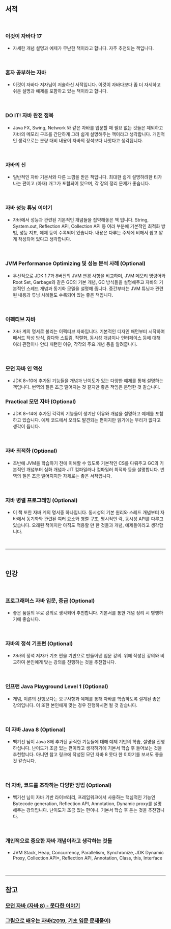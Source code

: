 ## **서적**

<br/>


### **이것이 자바다 17**

- 자세한 개념 설명과 예제가 무난한 책이라고 합니다. 자주 추천되는 책입니다.

<br/>

### **혼자 공부하는 자바**

- 이것이 자바다 저자님이 저술하신 서적입니다. 이것이 자바다보다 좀 더 자세하고 쉬운 설명과 예제를 포함하고 있는 책이라고 합니다.

<br/>

### **DO IT! 자바 완전 정복**

- Java FX, Swing, Network 와 같은 자바를 입문할 때 필요 없는 것들은 제외하고 자바의 메모리 구조를 간단하게 그려 쉽게 설명해주는 책이라고 생각합니다. 개인적인 생각으로는 분량 대비 내용이 자바의 정석보다 나앗다고 생각됩니다. 

<br/>

### **자바의 신**

- 일반적인 자바 기본서와 다른 느낌을 받은 책입니다. 최대한 쉽게 설명하려한 티가 나는 편이고 (아재) 개그가 포함되어 있으며, 각 장의 정리 문제가 좋습니다.

<br/>

### **자바 성능 튜닝 이야기**

- 자바에서 성능과 관련된 기본적인 개념들을 집약해놓은 책 입니다. String, System.out, Reflection API, Collection API 등 여러 부분에 기본적인 최적화 방법, 성능 지표, 예제 등이 수록되어 있습니다. 내용은 다루는 주제에 비해서 쉽고 얕게 작성되어 있다고 생각합니다.

<br/>

### **JVM Performance Optimizing 및 성능 분석 사례 (Optional)**

- 우선적으로 JDK 1.7과 8버전의 JVM 변경 사항을 비교하며, JVM 메모리 명령어와 Root Set, Garbage와 같은 GC의 기본 개념, GC 방식들을 설명해주고 자바의 기본적인 스레드 개념과 동기화 모델을 설명해 줍니다. 중간부터는 JVM 튜닝과 관련된 내용과 튜닝 사례들도 수록되어 있는 좋은 책입니다.

<br/>

### **이펙티브 자바**

- 자바 계의 명서로 불리는 이펙티브 자바입니다. 기본적인 디자인 패턴부터 시작하여 메서드 작성 방식, 람다와 스트림, 직렬화, 동시성 개념이나 인터페이스 등에 대해 여러 관점이나 안티 패턴인 이유, 각각의 주요 개념 등을 알려줍니다.

<br/>

### **모던 자바 인 액션** 

- JDK 8~10에 추가된 기능들을 개념과 난이도가 있는 다양한 예제를 통해 설명하는 책입니다. 번역의 질은 조금 떨어지는 것 같지만 좋은 책임은 분명한 것 같습니다.

### **Practical 모던 자바 (Optional)**

- JDK 8~14에 추가된 각각의 기능들이 생겨난 이유와 개념을 설명하고 예제를 포함하고 있습니다. 예제 코드에서 오타도 발견되는 편이지만 읽기에는 무리가 없다고 생각이 듭니다.

<br/>

### **자바 최적화 (Optional)**

- 초반에 JVM을 학습하기 전에 이해할 수 있도록 기본적인 CS를 다뤄주고 GC의 기본적인 개념부터 심화 개념과 JIT 컴파일러나 컴파일러 최적화 등을 설명합니다. 번역의 질은 조금 떨어지지만 자체로는 좋은 서적입니다.

<br/>

### **자바 병렬 프로그래밍 (Optional)**

- 이 책 또한 자바 계의 명서중 하나입니다. 동시성의 기본 원리와 스레드 개념부터 자바에서 동기화와 관련된 여러 요소와 병렬 구조, 명시적인 락, 동시성 API를 다루고 있습니다. 오래된 책이지만 아직도 적용할 만 한 것들과 개념, 예제들이라고 생각합니다.

<br/>

---

<br/>

## **인강**

<br/>

### **프로그래머스 자바 입문, 중급 (Optional)**

- 좋은 품질의 무료 강의로 생각되어 추천합니다. 기본서를 통한 개념 정리 시 병행하기에 좋습니다.

<br/>

### **자바의 정석 기초편 (Optional)**

- 자바의 정석 저자가 기초 편을 기반으로 만들어낸 입문 강의. 위에 작성된 강의와 비교하여 본인에게 맞는 강의를 진행하는 것을 추천합니다.

<br/>

### **인프런 Java Playground Level 1 (Optional)**

- 개념, 이론의 선행보다는 요구사항과 예제를 통해 자바를 학습하도록 설계된 좋은 강의입니다. 이 또한 본인에게 맞는 경우 진행하시면 될 것 같습니다.

<br/>

### **더 자바 Java 8 (Optional)**

- 백기선 님이 Java 8에 추가된 굵직한 기능들에 대해 예제 기반의 학습, 설명을 진행하십니다. 난이도가 조금 있는 편이라고 생각하기에 기본서 학습 후 들어보는 것을 추천합니다. 아니면 참고 링크에 작성된 모던 자바 8 못다 한 이야기를 보셔도 좋을 것 같습니다.

<br/>

### **더 자바, 코드를 조작하는 다양한 방법 (Optional)**

- 백기선 님이 자바 기반 라이브러리, 프레임워크에서 사용하는 핵심적인 기능인 Bytecode generation, Reflection API, Annotation, Dynamic proxy를 설명해주는 강의입니다. 난이도가 조금 있는 편이나. 기본서 학습 후 듣는 것을 추천합니다.

<br/>

### **개인적으로 중요한 자바 개념이라고 생각하는 것들**

- JVM Stack, Heap, Concurrency, Parallelism, Synchronize, JDK Dynamic Proxy, Collection API*, Reflection API, Annotation, Class, this, Interface

<br/>

---

## **참고**

### **[모던 자바 (자바 8) - 못다한 이야기](https://www.youtube.com/playlist?list=PLRIMoAKN8c6O8_VHOyBOhzBCeN7ShyJ27)**

### **[그림으로 배우는 자바(2019, 기초 입문 문제풀이)](https://youtube.com/playlist?list=PLyebPLlVYXCgb5B-toSOvivS1RChZLnNu)**
